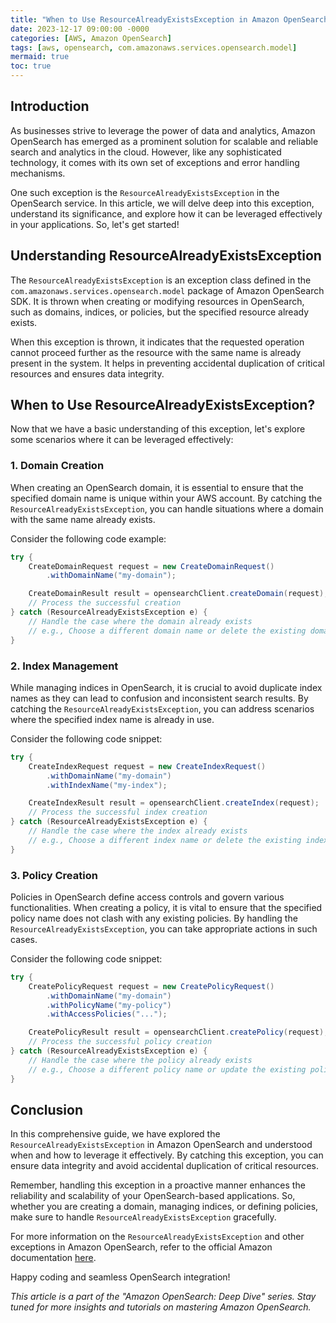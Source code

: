 ```yaml
---
title: "When to Use ResourceAlreadyExistsException in Amazon OpenSearch - A Comprehensive Guide"
date: 2023-12-17 09:00:00 -0000
categories: [AWS, Amazon OpenSearch]
tags: [aws, opensearch, com.amazonaws.services.opensearch.model]
mermaid: true
toc: true
---
```



## Introduction

As businesses strive to leverage the power of data and analytics, Amazon OpenSearch has emerged as a prominent solution for scalable and reliable search and analytics in the cloud. However, like any sophisticated technology, it comes with its own set of exceptions and error handling mechanisms.

One such exception is the `ResourceAlreadyExistsException` in the OpenSearch service. In this article, we will delve deep into this exception, understand its significance, and explore how it can be leveraged effectively in your applications. So, let's get started!

## Understanding ResourceAlreadyExistsException

The `ResourceAlreadyExistsException` is an exception class defined in the `com.amazonaws.services.opensearch.model` package of Amazon OpenSearch SDK. It is thrown when creating or modifying resources in OpenSearch, such as domains, indices, or policies, but the specified resource already exists.

When this exception is thrown, it indicates that the requested operation cannot proceed further as the resource with the same name is already present in the system. It helps in preventing accidental duplication of critical resources and ensures data integrity.

## When to Use ResourceAlreadyExistsException?

Now that we have a basic understanding of this exception, let's explore some scenarios where it can be leveraged effectively:

### 1. Domain Creation

When creating an OpenSearch domain, it is essential to ensure that the specified domain name is unique within your AWS account. By catching the `ResourceAlreadyExistsException`, you can handle situations where a domain with the same name already exists.

Consider the following code example:

```java
try {
    CreateDomainRequest request = new CreateDomainRequest()
        .withDomainName("my-domain");

    CreateDomainResult result = opensearchClient.createDomain(request);
    // Process the successful creation
} catch (ResourceAlreadyExistsException e) {
    // Handle the case where the domain already exists
    // e.g., Choose a different domain name or delete the existing domain
}
```

### 2. Index Management

While managing indices in OpenSearch, it is crucial to avoid duplicate index names as they can lead to confusion and inconsistent search results. By catching the `ResourceAlreadyExistsException`, you can address scenarios where the specified index name is already in use.

Consider the following code snippet:

```java
try {
    CreateIndexRequest request = new CreateIndexRequest()
        .withDomainName("my-domain")
        .withIndexName("my-index");

    CreateIndexResult result = opensearchClient.createIndex(request);
    // Process the successful index creation
} catch (ResourceAlreadyExistsException e) {
    // Handle the case where the index already exists
    // e.g., Choose a different index name or delete the existing index
}
```

### 3. Policy Creation

Policies in OpenSearch define access controls and govern various functionalities. When creating a policy, it is vital to ensure that the specified policy name does not clash with any existing policies. By handling the `ResourceAlreadyExistsException`, you can take appropriate actions in such cases.

Consider the following code snippet:

```java
try {
    CreatePolicyRequest request = new CreatePolicyRequest()
        .withDomainName("my-domain")
        .withPolicyName("my-policy")
        .withAccessPolicies("...");

    CreatePolicyResult result = opensearchClient.createPolicy(request);
    // Process the successful policy creation
} catch (ResourceAlreadyExistsException e) {
    // Handle the case where the policy already exists
    // e.g., Choose a different policy name or update the existing policy
}
```

## Conclusion

In this comprehensive guide, we have explored the `ResourceAlreadyExistsException` in Amazon OpenSearch and understood when and how to leverage it effectively. By catching this exception, you can ensure data integrity and avoid accidental duplication of critical resources.

Remember, handling this exception in a proactive manner enhances the reliability and scalability of your OpenSearch-based applications. So, whether you are creating a domain, managing indices, or defining policies, make sure to handle `ResourceAlreadyExistsException` gracefully.

For more information on the `ResourceAlreadyExistsException` and other exceptions in Amazon OpenSearch, refer to the official Amazon documentation [here](https://docs.aws.amazon.com/opensearch-service/latest/developerguide/opensearch-exceptions.html).

Happy coding and seamless OpenSearch integration!

_This article is a part of the "Amazon OpenSearch: Deep Dive" series. Stay tuned for more insights and tutorials on mastering Amazon OpenSearch._
